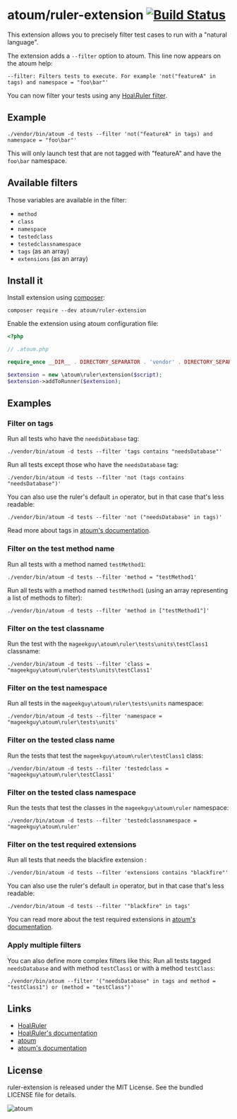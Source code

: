 # atoum/ruler-extension [![Build Status](https://travis-ci.org/atoum/ruler-extension.svg?branch=master)](https://travis-ci.org/atoum/ruler-extension)

This extension allows you to precisely filter test cases to run with a "natural language".

The extension adds a `--filter` option to atoum. This line now appears on the atoum help:

```
--filter: Filters tests to execute. For example 'not("featureA" in tags) and namespace = "foo\bar"'
```

You can now filter your tests using any [Hoa\Ruler filter](https://github.com/hoaproject/Ruler).


## Example

```
./vendor/bin/atoum -d tests --filter 'not("featureA" in tags) and namespace = "foo\bar"'
```

This will only launch test that are not tagged with "featureA" and have the `foo\bar` namespace.


## Available filters

Those variables are available in the filter:

* `method`
* `class`
* `namespace`
* `testedclass`
* `testedclassnamespace`
* `tags` (as an array)
* `extensions` (as an array)


## Install it

Install extension using [composer](https://getcomposer.org):

```
composer require --dev atoum/ruler-extension
```

Enable the extension using atoum configuration file:

```php
<?php

// .atoum.php

require_once __DIR__ . DIRECTORY_SEPARATOR . 'vendor' . DIRECTORY_SEPARATOR . 'autoload.php';

$extension = new \atoum\ruler\extension($script);
$extension->addToRunner($extension);
```


## Examples


### Filter on tags

Run all tests who have the `needsDatabase` tag:

```
./vendor/bin/atoum -d tests --filter 'tags contains "needsDatabase"'
```

Run all tests except those who have the `needsDatabase` tag:

```
./vendor/bin/atoum -d tests --filter 'not (tags contains "needsDatabase")'
```

You can also use the ruler's default `in` operator, but in that case that's less readable:

```
./vendor/bin/atoum -d tests --filter 'not ("needsDatabase" in tags)'
```

Read more about tags in [atoum's documentation](http://docs.atoum.org/en/latest/launch_test.html?highlight=tags#tags).


### Filter on the test method name

Run all tests with a method named `testMethod1`:

```
./vendor/bin/atoum -d tests --filter 'method = "testMethod1'
```

Run all tests with a method named `testMethod1` (using an array representing a list of methods to filter):

```
./vendor/bin/atoum -d tests --filter 'method in ["testMethod1"]'
```


### Filter on the test classname

Run the test with the `mageekguy\atoum\ruler\tests\units\testClass1` classname:

```
./vendor/bin/atoum -d tests --filter 'class = "mageekguy\atoum\ruler\tests\units\testClass1'
```


### Filter on the test namespace

Run all tests in the `mageekguy\atoum\ruler\tests\units` namespace:

```
./vendor/bin/atoum -d tests --filter 'namespace = "mageekguy\atoum\ruler\tests\units'
```


### Filter on the tested class name

Run the tests that test the `mageekguy\atoum\ruler\testClass1` class:

```
./vendor/bin/atoum -d tests --filter 'testedclass = "mageekguy\atoum\ruler\testClass1'
```


### Filter on the tested class namespace

Run the tests that test the classes in the `mageekguy\atoum\ruler` namespace:

```
./vendor/bin/atoum -d tests --filter 'testedclassnamespace = "mageekguy\atoum\ruler'
```


### Filter on the test required extensions

Run all tests that needs the blackfire extension :

```
./vendor/bin/atoum -d tests --filter 'extensions contains "blackfire"'
```

You can also use the ruler's default `in` operator, but in that case that's less readable:

```
./vendor/bin/atoum -d tests --filter '"blackfire" in tags'
```

You can read more about the test required extensions in [atoum's documentation](http://docs.atoum.org/en/latest/written_help.html#php-extensions).


### Apply multiple filters


You can also define more complex filters like this: Run all tests tagged `needsDatabase` and with method `testClass1` or with a method `testClass`:

```
./vendor/bin/atoum --filter '("needsDatabase" in tags and method = "testClass1") or (method = "testClass")'
```

## Links

* [Hoa\Ruler](https://github.com/hoaproject/Ruler)
* [Hoa\Ruler's documentation](http://hoa-project.net/En/Literature/Hack/Ruler.html)
* [atoum](http://atoum.org)
* [atoum's documentation](http://docs.atoum.org)

## License

ruler-extension is released under the MIT License. See the bundled LICENSE file for details.

![atoum](http://atoum.org/images/logo/atoum.png)
